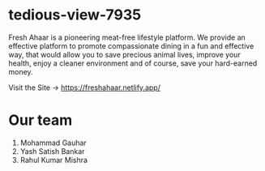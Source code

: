 # tedious-view-7935
Fresh Ahaar is a pioneering meat-free lifestyle platform. We provide an effective platform to promote compassionate dining in a fun and effective way, that would allow you to save precious animal lives, improve your health, enjoy a cleaner environment and of course, save your hard-earned money.

Visit the Site -> https://freshahaar.netlify.app/

# Our team
1. Mohammad Gauhar
2. Yash Satish Bankar
3. Rahul Kumar Mishra
